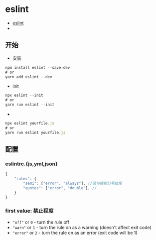 # eslint 

* [eslint](https://eslint.org/)
* 

## 开始

* 安装

```js
npm install eslint --save-dev
# or
yarn add eslint --dev
```

* init

```js
npx eslint --init
# or
yarn run eslint --init
```

* 

```js
npx eslint yourfile.js
# or
yarn run eslint yourfile.js
```

## 配置

### eslintrc.{js,yml,json}

```js
{
    "rules": {
        "semi": ["error", "always"], //语句强制分号结尾
        "quotes": ["error", "double"], //
    }
}
```

### first value: 禁止程度

- `"off"` or `0` - turn the rule off
- `"warn"` or `1` - turn the rule on as a warning (doesn't affect exit code)
- `"error"` or `2` - turn the rule on as an error (exit code will be 1)


